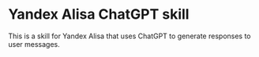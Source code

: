 # Yandex Alisa ChatGPT skill

This is a skill for Yandex Alisa that uses ChatGPT to generate responses to user messages.
